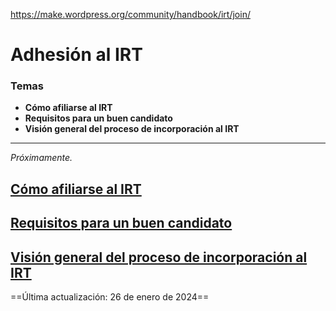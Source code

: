 https://make.wordpress.org/community/handbook/irt/join/

# Adhesión al IRT

### Temas
- **Cómo afiliarse al IRT**
- **Requisitos para un buen candidato**
- **Visión general del proceso de incorporación al IRT**

---

_Próximamente._

## [Cómo afiliarse al IRT](https://make.wordpress.org/community/handbook/irt/join/#how-to-join-the-irt)


## [Requisitos para un buen candidato](https://make.wordpress.org/community/handbook/irt/join/#qualifications-for-a-strong-candidate)


## [Visión general del proceso de incorporación al IRT](https://make.wordpress.org/community/handbook/irt/join/#overview-of-irt-onboarding-process)

==Última actualización: 26 de enero de 2024==